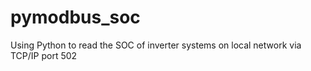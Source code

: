 # pymodbus_soc
Using Python to read the SOC of inverter systems on local network via TCP/IP port 502
